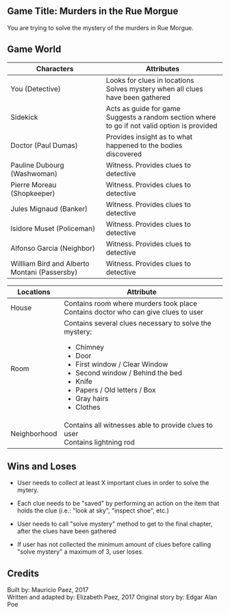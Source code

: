  Game Title: Murders in the Rue Morgue
--------------------------------

You are trying to solve the mystery of the murders in Rue Morgue.

Game World
----------

Characters                      						|						Attributes |
--------------------------------------------------------|----------------------------------|
You (Detective)	                						| Looks for clues in locations <br/> Solves mystery when all clues have been gathered |
Sidekick                        						| Acts as guide for game <br> Suggests a random section where to go if not valid option is provided|
Doctor (Paul Dumas)             						| Provides insight as to what happened to the bodies discovered |
Pauline Dubourg (Washwoman)	    						| Witness. Provides clues to detective |
Pierre Moreau (Shopkeeper)	    						| Witness. Provides clues to detective |
Jules Mignaud (Banker)		    						| Witness. Provides clues to detective |
Isidore Muset (Policeman)	    						| Witness. Provides clues to detective |
Alfonso Garcia (Neighbor)	    						| Witness. Provides clues to detective |
Willliam Bird and Alberto Montani (Passersby)			| Witness. Provides clues to detective |



Locations | Attribute |
----------|-----------|
House | Contains room where murders took place <br> Contains doctor who can give clues to user |
Room | Contains several clues necessary to solve the mystery: <ul><li>Chimney</li><li>Door</li><li>First window / Clear Window</li><li>Second window / Behind the bed</li><li>Knife</li><li>Papers / Old letters / Box</li><li>Gray hairs</li><li>Clothes</li></ul>|
Neighborhood | Contains all witnesses able to provide clues to user <br> Contains lightning rod |

Wins and Loses
--------------

- User needs to collect at least X important clues in order to solve the mytery.

- Each clue needs to be "saved" by performing an action on the item that holds the clue
	(i.e.: "look at sky", "inspect shoe", etc.)

- User needs to call "solve mystery" method to get to the final chapter, after the clues have been gathered

- If user has not collected the minimum amount of clues before calling "solve mystery" a maximum of 3, user loses.

Credits
-------

Built by: Mauricio Paez, 2017  
Written and adapted by: Elizabeth Paez, 2017
Original story by: Edgar Alan Poe